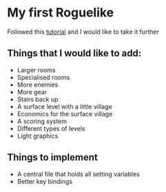 # My first Roguelike
Followed this [tutorial](https://rogueliketutorials.com/tutorials/tcod/v2/) and I would like to take it further

## Things that I would like to add:
- Larger rooms
- Specialised rooms
- More enemies
- More gear
- Stairs back up
- A surface level with a little village
- Economics for the surface village
- A scoring system
- Different types of levels
- Light graphics


## Things to implement
- A central file that holds all setting variables
- Better key bindings
